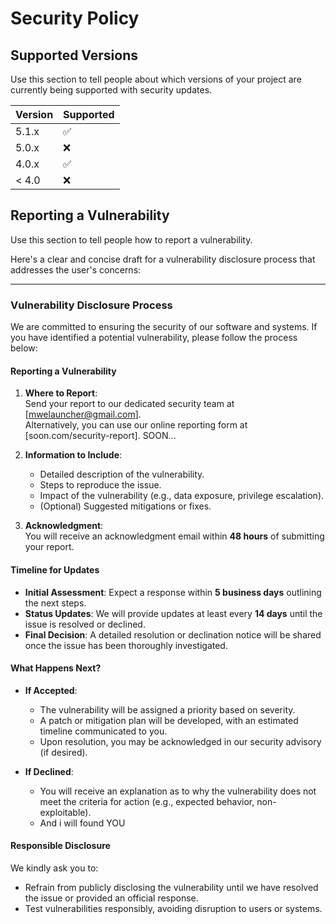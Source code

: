 # Security Policy

## Supported Versions

Use this section to tell people about which versions of your project are
currently being supported with security updates.

| Version | Supported          |
| ------- | ------------------ |
| 5.1.x   | :white_check_mark: |
| 5.0.x   | :x:                |
| 4.0.x   | :white_check_mark: |
| < 4.0   | :x:                |

## Reporting a Vulnerability

Use this section to tell people how to report a vulnerability.

Here's a clear and concise draft for a vulnerability disclosure process that addresses the user's concerns:  

---

### Vulnerability Disclosure Process  

We are committed to ensuring the security of our software and systems. If you have identified a potential vulnerability, please follow the process below:  

#### Reporting a Vulnerability  
1. **Where to Report**:  
   Send your report to our dedicated security team at [mwelauncher@gmail.com].  
   Alternatively, you can use our online reporting form at [soon.com/security-report].  SOON...

2. **Information to Include**:  
   - Detailed description of the vulnerability.  
   - Steps to reproduce the issue.  
   - Impact of the vulnerability (e.g., data exposure, privilege escalation).  
   - (Optional) Suggested mitigations or fixes.  

3. **Acknowledgment**:  
   You will receive an acknowledgment email within **48 hours** of submitting your report.  

#### Timeline for Updates  
- **Initial Assessment**: Expect a response within **5 business days** outlining the next steps.  
- **Status Updates**: We will provide updates at least every **14 days** until the issue is resolved or declined.  
- **Final Decision**: A detailed resolution or declination notice will be shared once the issue has been thoroughly investigated.  

#### What Happens Next?  
- **If Accepted**:  
  - The vulnerability will be assigned a priority based on severity.  
  - A patch or mitigation plan will be developed, with an estimated timeline communicated to you.  
  - Upon resolution, you may be acknowledged in our security advisory (if desired).  

- **If Declined**:  
  - You will receive an explanation as to why the vulnerability does not meet the criteria for action (e.g., expected behavior, non-exploitable).
  - And i will found YOU

#### Responsible Disclosure  
We kindly ask you to:  
- Refrain from publicly disclosing the vulnerability until we have resolved the issue or provided an official response.  
- Test vulnerabilities responsibly, avoiding disruption to users or systems.  

